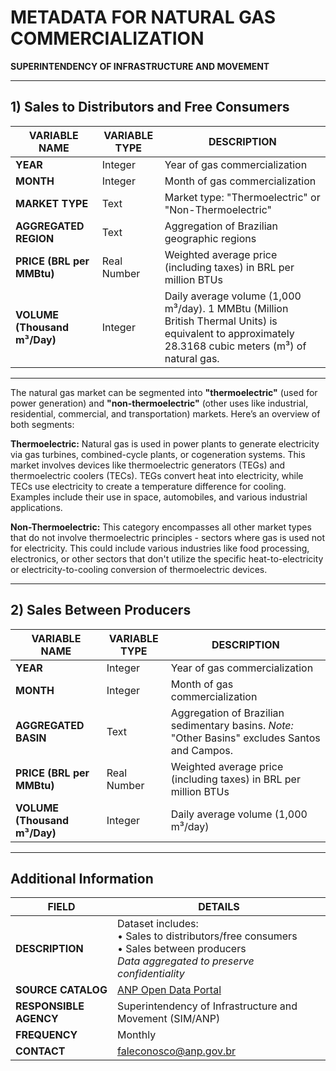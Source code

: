 # METADATA FOR NATURAL GAS COMMERCIALIZATION  
**SUPERINTENDENCY OF INFRASTRUCTURE AND MOVEMENT**  

---

## 1) Sales to Distributors and Free Consumers  

| **VARIABLE NAME**       | **VARIABLE TYPE** | **DESCRIPTION** |
|-------------------------|-------------------|----------------|
| **YEAR**                | Integer           | Year of gas commercialization |
| **MONTH**               | Integer           | Month of gas commercialization |
| **MARKET TYPE**         | Text              | Market type: "Thermoelectric" or "Non-Thermoelectric" |
| **AGGREGATED REGION**   | Text              | Aggregation of Brazilian geographic regions |
| **PRICE (BRL per MMBtu)** | Real Number     | Weighted average price (including taxes) in BRL per million BTUs |
| **VOLUME (Thousand m³/Day)** | Integer   | Daily average volume (1,000 m³/day). 1 MMBtu (Million British Thermal Units) is equivalent to approximately 28.3168 cubic meters (m³) of natural gas.  |

---

The natural gas market can be segmented into **"thermoelectric"** (used for power generation) and **"non-thermoelectric"** (other uses like industrial, residential, commercial, and transportation) markets. Here’s an overview of both segments:

**Thermoelectric:** Natural gas is used in power plants to generate electricity via gas turbines, combined-cycle plants, or cogeneration systems. This market involves devices like thermoelectric generators (TEGs) and thermoelectric coolers (TECs). TEGs convert heat into electricity, while TECs use electricity to create a temperature difference for cooling. Examples include their use in space, automobiles, and various industrial applications. 

**Non-Thermoelectric:** This category encompasses all other market types that do not involve thermoelectric principles - sectors where gas is used not for electricity. This could include various industries like food processing, electronics, or other sectors that don't utilize the specific heat-to-electricity or electricity-to-cooling conversion of thermoelectric devices. 

---
## 2) Sales Between Producers  

| **VARIABLE NAME**       | **VARIABLE TYPE** | **DESCRIPTION** |
|-------------------------|-------------------|----------------|
| **YEAR**                | Integer           | Year of gas commercialization |
| **MONTH**               | Integer           | Month of gas commercialization |
| **AGGREGATED BASIN**    | Text              | Aggregation of Brazilian sedimentary basins. *Note:* "Other Basins" excludes Santos and Campos. |
| **PRICE (BRL per MMBtu)** | Real Number     | Weighted average price (including taxes) in BRL per million BTUs |
| **VOLUME (Thousand m³/Day)** | Integer   | Daily average volume (1,000 m³/day) |

---

## Additional Information  

| **FIELD**              | **DETAILS** |
|------------------------|------------|
| **DESCRIPTION**        | Dataset includes: <br> • Sales to distributors/free consumers <br> • Sales between producers <br> *Data aggregated to preserve confidentiality* |
| **SOURCE CATALOG**     | [ANP Open Data Portal](https://www.gov.br/am/pt-br/dados-abertos) |
| **RESPONSIBLE AGENCY** | Superintendency of Infrastructure and Movement (SIM/ANP) |
| **FREQUENCY**          | Monthly |
| **CONTACT**            | [faleconosco@anp.gov.br](mailto:faleconosco@anp.gov.br) |
